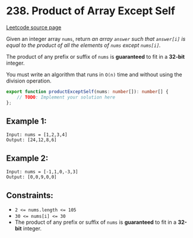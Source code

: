 # 238. Product of Array Except Self

[Leetcode source page](https://leetcode.com/problems/product-of-array-except-self)

Given an integer array `nums`, return *an array `answer` such that `answer[i]` is equal to the product of all the elements of `nums` except `nums[i]`.*

The product of any prefix or suffix of `nums` is **guaranteed** to fit in a **32-bit** integer.

You must write an algorithm that runs in `O(n)` time and without using the division operation.

```typescript
export function productExceptSelf(nums: number[]): number[] {
    // TODO: Implement your solution here
};
```

## Example 1:

```
Input: nums = [1,2,3,4]
Output: [24,12,8,6]
```

## Example 2:

```
Input: nums = [-1,1,0,-3,3]
Output: [0,0,9,0,0]
```

## Constraints:

- `2 <= nums.length <= 105`
- `30 <= nums[i] <= 30`
- The product of any prefix or suffix of `nums` is **guaranteed** to fit in a **32-bit** integer.